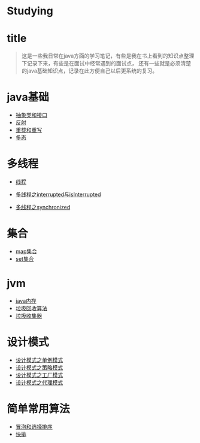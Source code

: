 # Studying

# title
>这是一些我日常在java方面的学习笔记，有些是我在书上看到的知识点整理下记录下来，有些是在面试中经常遇到的面试点，
还有一些就是必须清楚的java基础知识点，记录在此方便自己以后更系统的复习。


# java基础
* [抽象类和接口](https://growing111.github.io/2018/09/14/%E6%8A%BD%E8%B1%A1%E7%B1%BB%E5%92%8C%E6%8E%A5%E5%8F%A3/)
* [反射](https://growing111.github.io/2018/11/15/JAVA-%E5%8F%8D%E5%B0%84/)
* [重载和重写](https://growing111.github.io/2018/11/24/%E9%87%8D%E8%BD%BD%E4%B8%8E%E9%87%8D%E5%86%99/)
* [多态](https://growing111.github.io/2018/11/24/%E5%A4%9A%E6%80%81/)
 

	
	
# 多线程
* [线程](https://growing111.github.io/2018/10/03/%E7%BA%BF%E7%A8%8B/) 
* [多线程之interrupted与isInterrupted](https://growing111.github.io/2018/12/08/%E5%A4%9A%E7%BA%BF%E7%A8%8B%E4%B9%8Binterrupted%E4%B8%8EisInterrupted)

* [多线程之synchronized](https://growing111.github.io/2018/12/08/%E5%A4%9A%E7%BA%BF%E7%A8%8B%E4%B9%8Bsynchronized)	
	
# 集合
* [map集合](https://growing111.github.io/2018/09/17/map%E9%9B%86%E5%90%88/)
* [set集合](https://growing111.github.io/2018/09/18/Set%E9%9B%86%E5%90%88/)
	
	
# jvm
* [java内存](https://growing111.github.io/2018/09/22/JVM%E5%86%85%E5%AD%98/)
* [垃圾回收算法](https://growing111.github.io/2018/10/29/%E5%9E%83%E5%9C%BE%E5%9B%9E%E6%94%B6%E7%AE%97%E6%B3%95/)
*  [垃圾收集器](https://growing111.github.io/2018/11/11/%E5%9E%83%E5%9C%BE%E6%94%B6%E9%9B%86%E5%99%A8/)

	
# 设计模式
* [设计模式之单例模式](https://growing111.github.io/2018/07/25/%E5%8D%95%E4%BE%8B%E6%A8%A1%E5%BC%8F/)
* [设计模式之策略模式](https://growing111.github.io/2018/11/13/%E7%AD%96%E7%95%A5%E6%A8%A1%E5%BC%8F/) 
* [设计模式之工厂模式](https://growing111.github.io/2018/12/01/%E5%B7%A5%E5%8E%82%E6%A8%A1%E5%BC%8F/)
* [设计模式之代理模式](https://growing111.github.io/2018/12/01/%E4%BB%A3%E7%90%86%E6%A8%A1%E5%BC%8F/)

# 简单常用算法
* [冒泡和选择排序](https://growing111.github.io/2018/09/16/%E5%86%92%E6%B3%A1%E4%B8%8E%E9%80%89%E6%8B%A9%E6%8E%92%E5%BA%8F/)
* [快排](https://growing111.github.io/2018/09/15/%E5%BF%AB%E6%8E%92/)
	
	
